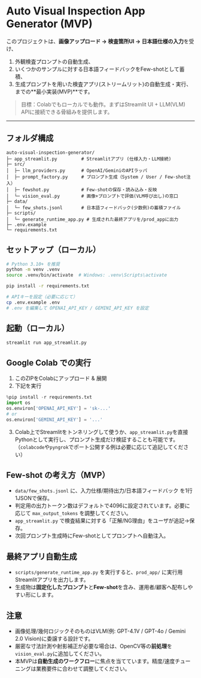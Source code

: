 # Auto Visual Inspection **App Generator** (MVP)

このプロジェクトは、**画像アップロード → 検査箇所UI → 日本語仕様の入力**を受け、
1) 外観検査プロンプトの自動生成、
2) いくつかのサンプルに対する日本語フィードバックをFew-shotとして蓄積、
3) 生成プロンプトを用いた検査アプリ(ストリームリット)の自動生成・実行、
までの**最小実装(MVP)**です。

> 目標：Colabでもローカルでも動作。まずはStreamlit UI + LLM(VLM) APIに接続できる骨組みを提供します。

---

## フォルダ構成
```
auto-visual-inspection-generator/
├─ app_streamlit.py         # Streamlitアプリ (仕様入力・LLM接続)
├─ src/
│  ├─ llm_providers.py      # OpenAI/GeminiのAPIラッパ
│  ├─ prompt_factory.py     # プロンプト生成（System / User / Few-shot注入）
│  ├─ fewshot.py            # Few-shotの保存・読み込み・反映
│  └─ vision_eval.py        # 画像+プロンプトで評価(VLM呼び出し)の窓口
├─ data/
│  └─ few_shots.jsonl       # 日本語フィードバック(少数例)の蓄積ファイル
├─ scripts/
│  └─ generate_runtime_app.py # 生成された最終アプリを/prod_appに出力
├─ .env.example
└─ requirements.txt
```

## セットアップ（ローカル）
```bash
# Python 3.10+ を推奨
python -m venv .venv
source .venv/bin/activate  # Windows: .venv\Scripts\activate

pip install -r requirements.txt

# APIキーを設定（必要に応じて）
cp .env.example .env
# .env を編集して OPENAI_API_KEY / GEMINI_API_KEY を設定
```

## 起動（ローカル）
```bash
streamlit run app_streamlit.py
```

## Google Colab での実行
1. このZIPをColabにアップロード & 展開
2. 下記を実行
```python
%pip install -r requirements.txt
import os
os.environ['OPENAI_API_KEY'] = 'sk-...'
# or
os.environ['GEMINI_API_KEY'] = '...'
```
3. Colab上でStreamlitをトンネリングして使うか、`app_streamlit.py`を直接Pythonとして実行し、プロンプト生成だけ検証することも可能です。
（`colabcode`や`pyngrok`でポート公開する例は必要に応じて追記してください）

## Few-shot の考え方（MVP）
- `data/few_shots.jsonl` に、入力仕様/期待出力/日本語フィードバック を1行1JSONで保存。
- 判定用の出力トークン数はデフォルトで4096に設定されています。必要に応じて `max_output_tokens` を調整してください。
- `app_streamlit.py` で検査結果に対する「正解/NG理由」をユーザが追記→保存。
- 次回プロンプト生成時にFew-shotとしてプロンプトへ自動注入。

## 最終アプリ自動生成
- `scripts/generate_runtime_app.py` を実行すると、`prod_app/` に実行用Streamlitアプリを出力します。
- 生成物は**固定化したプロンプト**と**Few-shot**を含み、運用者/顧客へ配布しやすい形にします。

## 注意
- 画像処理/幾何ロジックそのものはVLM(例: GPT-4.1V / GPT-4o / Gemini 2.0 Vision)に委譲する設計です。
- 厳密な寸法計測や射影補正が必要な場合は、OpenCV等の**前処理**を`vision_eval.py`に追加してください。
- 本MVPは**自動生成のワークフロー**に焦点を当てています。精度/速度チューニングは業務要件に合わせて調整してください。
